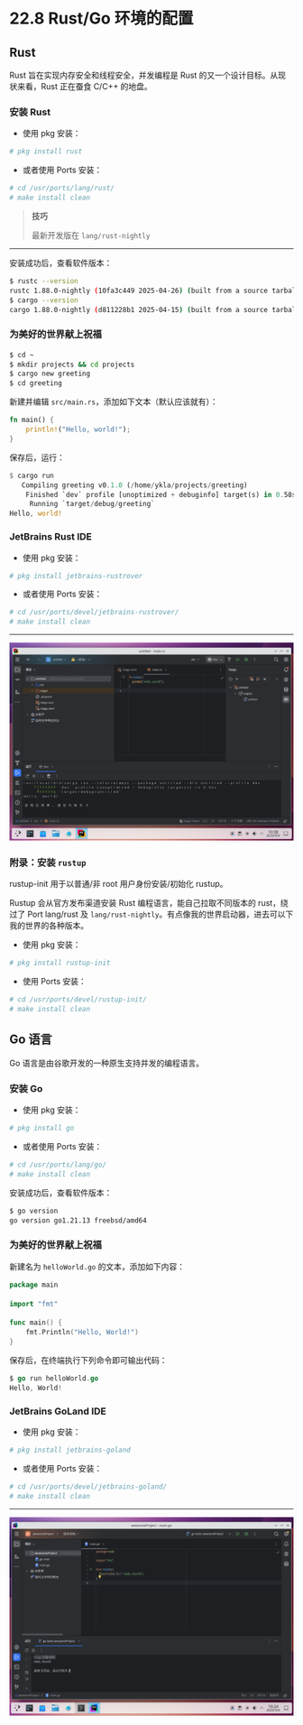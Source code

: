 # 22.8 Rust/Go 环境的配置

## Rust

Rust 旨在实现内存安全和线程安全，并发编程是 Rust 的又一个设计目标。从现状来看，Rust 正在蚕食 C/C++ 的地盘。

### 安装 Rust

- 使用 pkg 安装：

```sh
# pkg install rust
```

- 或者使用 Ports 安装：

```sh
# cd /usr/ports/lang/rust/ 
# make install clean
```

>**技巧**
>
>最新开发版在 `lang/rust-nightly`

---

安装成功后，查看软件版本：

```sh
$ rustc --version
rustc 1.88.0-nightly (10fa3c449 2025-04-26) (built from a source tarball)
$ cargo --version
cargo 1.88.0-nightly (d811228b1 2025-04-15) (built from a source tarball)
```

### 为美好的世界献上祝福

```sh
$ cd ~
$ mkdir projects && cd projects
$ cargo new greeting
$ cd greeting
```

新建并编辑 `src/main.rs`，添加如下文本（默认应该就有）：

```rust
fn main() {
    println!("Hello, world!");
}
```

保存后，运行：

```rust
$ cargo run
   Compiling greeting v0.1.0 (/home/ykla/projects/greeting)
    Finished `dev` profile [unoptimized + debuginfo] target(s) in 0.58s
     Running `target/debug/greeting`
Hello, world!
```

### JetBrains Rust IDE

- 使用 pkg 安装：

```sh
# pkg install jetbrains-rustrover
```

- 或者使用 Ports 安装：

```sh
# cd /usr/ports/devel/jetbrains-rustrover/
# make install clean
```

---

![](../.gitbook/assets/rust1.png)


### 附录：安装 `rustup`

rustup-init 用于以普通/非 root 用户身份安装/初始化 rustup。

Rustup 会从官方发布渠道安装 Rust 编程语言，能自己拉取不同版本的 rust，绕过了 Port lang/rust 及 `lang/rust-nightly`。有点像我的世界启动器，进去可以下我的世界的各种版本。

- 使用 pkg 安装：

```sh
# pkg install rustup-init
```

- 使用 Ports 安装：

```sh
# cd /usr/ports/devel/rustup-init/ 
# make install clean
```

## Go 语言

Go 语言是由谷歌开发的一种原生支持并发的编程语言。

### 安装 Go

- 使用 pkg 安装：

```sh
# pkg install go
```

- 或者使用 Ports 安装：

```sh
# cd /usr/ports/lang/go/ 
# make install clean
```

安装成功后，查看软件版本：

```sh
$ go version
go version go1.21.13 freebsd/amd64
```

### 为美好的世界献上祝福

新建名为 `helloWorld.go` 的文本，添加如下内容：

```go
package main

import "fmt"

func main() {
    fmt.Println("Hello, World!")
}
```

保存后，在终端执行下列命令即可输出代码：

```go
$ go run helloWorld.go
Hello, World!
```

### JetBrains GoLand IDE

- 使用 pkg 安装：

```sh
# pkg install jetbrains-goland
```

- 或者使用 Ports 安装：

```sh
# cd /usr/ports/devel/jetbrains-goland/ 
# make install clean
```

---

![](../.gitbook/assets/go1.png)
